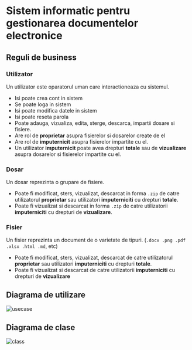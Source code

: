 # Sistem informatic pentru gestionarea documentelor electronice

## Reguli de business

### Utilizator
Un utilizator este oparatorul uman care interactioneaza cu sistemul. 
- Isi poate crea cont in sistem
- Se poate loga in sistem
- Isi poate modifica datele in sistem
- Isi poate reseta parola
- Poate adauga, vizualiza, edita, sterge, descarca, impartii dosare si fisiere.
- Are rol de **proprietar** asupra fisierelor si dosarelor create de el
- Are rol de **imputernicit** asupra fisierelor impartite cu el.
- Un utilizator **imputernicit** poate avea drepturi **totale** sau de **vizualizare** asupra dosarelor si fisierelor impartite cu el.

### Dosar
Un dosar reprezinta o grupare de fisiere.

- Poate fi modificat, sters, vizualizat, descarcat in forma `.zip` de catre utilizatorul **proprietar** sau utilizatori **imputerniciti** cu drepturi **totale**.
- Poate fi vizualizat si descarcat in forma `.zip` de catre utilizatorii **imputerniciti** cu drepturi de **vizualizare**.

### Fisier
Un fisier reprezinta un document de o varietate de tipuri. (`.docx .png .pdf .xlsx .html .md`, etc)

- Poate fi modificat, sters, vizualizat, descarcat de catre utilizatorul **proprietar** sau utilizatori **imputerniciti** cu drepturi **totale**.
- Poate fi vizualizat si descarcat de catre utilizatorii **imputerniciti** cu drepturi de **vizualizare**

## Diagrama de utilizare
![usecase](https://www.plantuml.com/plantuml/png/0/ZP9D2W8n34Rt0tE7uCfPY3SGHJU2WYYw3zCu16exf1aNYdUtHSM_2dRPlFJBQpiEYgBTmPP5MMoLBPzGlS1WC8B-L0Y5eFPEg-_gmZViCljBRtZFDO919KiPOas1D9tSedYBLSeMgXLTOmbwA_6jS29W2FD3soc9uveL-keLRTK33F12dSi2ulgCcHZicXHZV40PxZamIPLd7qF_Hs_YH0tznqQ1UCESXr-itqMFVEemdIDqqtqhtuM_ubBUxjcPIypsp2X4zL_sbxAuf2SQapFnfrm1 "usecase")

## Diagrama de clase
![class](https://www.plantuml.com/plantuml/png/0/hLHTIyCm57qlz3zS-jHjzi7NCKHn4mTp39m-A3vastLUI9kIP8AA_zsaJVgnLQPYtt9ESkwvvoOzLvf9lKjv68J1cZEbu4uJftUcXOIFC03p3M0wXY5GflrwlalH84fBohOUN4ZCkl19oeZleGbSC_MoO59mTd1WcadSai6Odh4XZ9d69QLeBTeDAo4utAEaPrepYQL8ZBRA2UJ5gXS6dtL7LwG86zsChK-IXqwNb1zWbnAj3MZwyFsAN1AQ00rPfrPL4QfWvZlEsOhZg03EgYPJOrMJDZjcfjVH1HUscugVRCWeawVBfQSJkDKebI5j63wO0RmAsZXbZ6jBlHPlZsunReCtObFa6PTXjGDqtke4Q-dzcx50cP9YpYwh73RK7FSJDHDvE_c6J9dlyQ7-UO3_EY6B-OEhDusFJyQnCdfMye7o-3SpAbhl7HzwaLRZFKUd4VIJ1A9-v1x5jtHH8WpAa9k4Iw6BSWbqKRwQUugTWXrSfNYEsSRyfRu0 "class")
